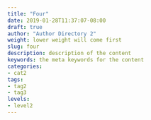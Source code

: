 ```yaml
---
title: "Four"
date: 2019-01-28T11:37:07-08:00
draft: true
author: "Author Directory 2"
weight: lower weight will come first
slug: four
description: description of the content
keywords: the meta keywords for the content
categories: 
- cat2
tags: 
- tag2
- tag3
levels: 
- level2
---
```


